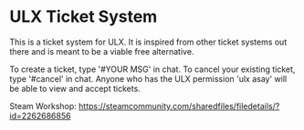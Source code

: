 # ULX Ticket System

This is a ticket system for ULX. It is inspired from other ticket systems out there and is meant to be a viable free alternative.

To create a ticket, type '#YOUR MSG' in chat. To cancel your existing ticket, type '#cancel' in chat. Anyone who has the ULX permission 'ulx asay' will be able to view and accept tickets.

Steam Workshop: https://steamcommunity.com/sharedfiles/filedetails/?id=2262686856
